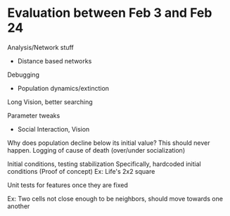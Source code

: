 # Evaluation between Feb 3 and Feb 24

Analysis/Network stuff
 - Distance based networks

Debugging
 - Population dynamics/extinction
 
Long Vision, better searching

Parameter tweaks 
 - Social Interaction, Vision

Why does population decline below its initial value? This should never happen.
Logging of cause of death (over/under socialization)

Initial conditions, testing stabilization
Specifically, hardcoded initial conditions (Proof of concept)
Ex: Life's 2x2 square

Unit tests for features once they are fixed

Ex: Two cells not close enough to be neighbors, should move towards one another

